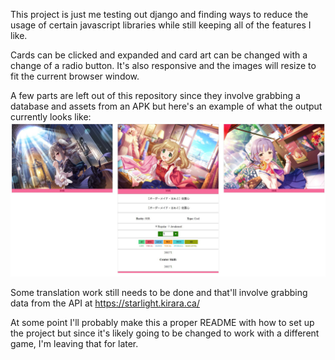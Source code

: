 This project is just me testing out django and finding ways to reduce the usage of certain javascript libraries while still keeping all of the features I like. 

Cards can be clicked and expanded and card art can be changed with a change of a radio button. It's also responsive and the images will resize to fit the current browser window.

A few parts are left out of this repository since they involve grabbing a database and assets from an APK but here's an example of what the output currently looks like:
![example screenshot](screenshot.jpg)

Some translation work still needs to be done and that'll involve grabbing data from the API at https://starlight.kirara.ca/

At some point I'll probably make this a proper README with how to set up the project but since it's likely going to be changed to work with a different game, I'm leaving that for later.